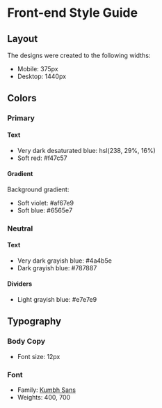 # Front-end Style Guide

## Layout

The designs were created to the following widths:

- Mobile: 375px
- Desktop: 1440px

## Colors

### Primary

#### Text

- Very dark desaturated blue: hsl(238, 29%, 16%)
- Soft red: #f47c57

#### Gradient

Background gradient:

- Soft violet: #af67e9
- Soft blue: #6565e7

### Neutral

#### Text

- Very dark grayish blue: #4a4b5e
- Dark grayish blue: #787887

#### Dividers

- Light grayish blue: #e7e7e9

## Typography

### Body Copy

- Font size: 12px

### Font

- Family: [Kumbh Sans](https://fonts.google.com/specimen/Kumbh+Sans)
- Weights: 400, 700
